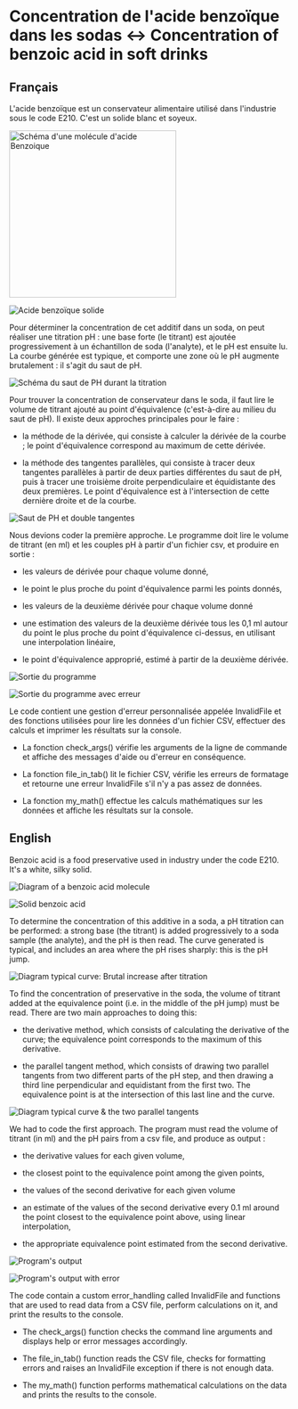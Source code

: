 # __Concentration de l'acide benzoïque dans les sodas :left_right_arrow: Concentration of benzoic acid in soft drinks__

## Français

L'acide benzoïque est un conservateur alimentaire utilisé dans l'industrie sous le code E210. C'est un solide blanc et soyeux. 

<img src="include/schemaE210.jpg" alt="Schéma d'une molécule d'acide Benzoique" width="300" height="300">

![Acide benzoïque solide](include/acidebenzoiquesolide.png)

Pour déterminer la concentration de cet additif dans un soda, on peut réaliser une titration pH : une base forte (le titrant) est ajoutée progressivement à un échantillon de soda (l'analyte), et le pH est ensuite lu. La courbe générée est typique, et comporte une zone où le pH augmente brutalement : il s'agit du saut de pH.

![Schéma du saut de PH durant la titration](include/sautPH109.png)

Pour trouver la concentration de conservateur dans le soda, il faut lire le volume de titrant ajouté au point d'équivalence (c'est-à-dire au milieu du saut de pH). Il existe deux approches principales pour le faire :

   - la méthode de la dérivée, qui consiste à calculer la dérivée de la courbe ; le point d'équivalence correspond au maximum de cette dérivée.

   - la méthode des tangentes parallèles, qui consiste à tracer deux tangentes parallèles à partir de deux parties différentes du saut de pH, puis à tracer une troisième droite perpendiculaire et équidistante des deux premières. Le point d'équivalence est à l'intersection de cette dernière droite et de la courbe.

![Saut de PH et double tangentes](include/sauhPH&tengentes.png)

Nous devions coder la première approche. Le programme doit lire le volume de titrant (en ml) et les couples pH à partir d'un fichier csv, et produire en sortie :

   - les valeurs de dérivée pour chaque volume donné,

   - le point le plus proche du point d'équivalence parmi les points donnés,

   - les valeurs de la deuxième dérivée pour chaque volume donné

   - une estimation des valeurs de la deuxième dérivée tous les 0,1 ml autour du point le plus proche du point d'équivalence ci-dessus, en utilisant une interpolation linéaire,

   - le point d'équivalence approprié, estimé à partir de la deuxième dérivée.

![Sortie du programme](include/imagesortiprog109.png)

![Sortie du programme avec erreur](include/image2sortiprog.png)

Le code contient une gestion d'erreur personnalisée appelée InvalidFile et des fonctions utilisées pour lire les données d'un fichier CSV, effectuer des calculs et imprimer les résultats sur la console.  

   - La fonction check_args() vérifie les arguments de la ligne de commande et affiche des messages d'aide ou d'erreur en conséquence.

   - La fonction file_in_tab() lit le fichier CSV, vérifie les erreurs de formatage et retourne une erreur InvalidFile s'il n'y a pas assez de données. 

   - La fonction my_math() effectue les calculs mathématiques sur les données et affiche les résultats sur la console.


## English

Benzoic acid is a food preservative used in industry under the code E210. It's a white, silky solid. 

![Diagram of a benzoic acid molecule](include/schemaE210.jpg)

![Solid benzoic acid](include/acidebenzoiquesolide.png)

To determine the concentration of this additive in a soda, a pH titration can be performed: a strong base (the titrant) is added progressively to a soda sample (the analyte), and the pH is then read. The curve generated is typical, and includes an area where the pH rises sharply: this is the pH jump.

![Diagram typical curve: Brutal increase after titration](include/sautPH109.png)

To find the concentration of preservative in the soda, the volume of titrant added at the equivalence point (i.e. in the middle of the pH jump) must be read. There are two main approaches to doing this:

   - the derivative method, which consists of calculating the derivative of the curve; the equivalence point corresponds to the maximum of this derivative.

   - the parallel tangent method, which consists of drawing two parallel tangents from two different parts of the pH step, and then drawing a third line perpendicular and equidistant from the first two. The equivalence point is at the intersection of this last line and the curve.

![Diagram typical curve & the two parallel tangents](include/sautPH&tengentes.png)

We had to code the first approach. The program must read the volume of titrant (in ml) and the pH pairs from a csv file, and produce as output :

   - the derivative values for each given volume,

   - the closest point to the equivalence point among the given points,

   - the values of the second derivative for each given volume

   - an estimate of the values of the second derivative every 0.1 ml around the point closest to the equivalence point above, using linear interpolation,

   - the appropriate equivalence point estimated from the second derivative.

![Program's output](include/imagesortiprog109.png)

![Program's output with error](include/image2sortiprog.png)

The code contain a custom error_handling called InvalidFile and functions that are used to read data from a CSV file, perform calculations on it, and print the results to the console.  

   - The check_args() function checks the command line arguments and displays help or error messages accordingly.

   - The file_in_tab() function reads the CSV file, checks for formatting errors and raises an InvalidFile exception if there is not enough data. 

   - The my_math() function performs mathematical calculations on the data and prints the results to the console.
